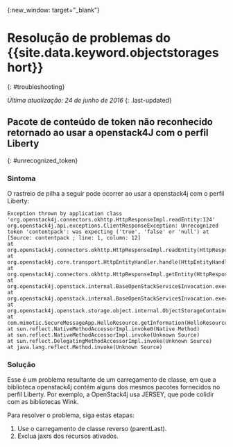 {:new_window: target="_blank"}

# Resolução de problemas do {{site.data.keyword.objectstorageshort}}
{: #troubleshooting}

*Última atualização: 24 de junho de 2016*
{: .last-updated}

## Pacote de conteúdo de token não reconhecido retornado ao usar a openstack4J com o perfil Liberty
{: #unrecognized_token}

### Sintoma

O rastreio de pilha a seguir pode ocorrer ao usar a openstack4j com o perfil Liberty:

    Exception thrown by application class 'org.openstack4j.connectors.okhttp.HttpResponseImpl.readEntity:124'
    org.openstack4j.api.exceptions.ClientResponseException: Unrecognized token 'contentpack': was expecting ('true', 'false' or 'null') at [Source: contentpack ; line: 1, column: 12]
    at org.openstack4j.connectors.okhttp.HttpResponseImpl.readEntity(HttpResponseImpl.java:124)
    at org.openstack4j.core.transport.HttpEntityHandler.handle(HttpEntityHandler.java:56)
    at org.openstack4j.connectors.okhttp.HttpResponseImpl.getEntity(HttpResponseImpl.java:68)
    at org.openstack4j.openstack.internal.BaseOpenStackService$Invocation.execute(BaseOpenStackService.java:169)
    at org.openstack4j.openstack.internal.BaseOpenStackService$Invocation.execute(BaseOpenStackService.java:163)
    at org.openstack4j.openstack.storage.object.internal.ObjectStorageContainerServiceImpl.list(ObjectStorageContainerServiceImpl.java:41)
    at com.mimotic.SecureMessageApp.HelloResource.getInformation(HelloResource.java:47)
    at sun.reflect.NativeMethodAccessorImpl.invoke0(Native Method)
    at sun.reflect.NativeMethodAccessorImpl.invoke(Unknown Source)
    at sun.reflect.DelegatingMethodAccessorImpl.invoke(Unknown Source)
    at java.lang.reflect.Method.invoke(Unknown Source)

### Solução

Esse é um problema resultante de um carregamento de classe, em que a biblioteca openstack4j contém alguns dos mesmos pacotes fornecidos no perfil Liberty. Por exemplo, a OpenStack4j usa JERSEY, que pode colidir com as bibliotecas Wink.

Para resolver o problema, siga estas etapas:

1. Use o carregamento de classe reverso (parentLast).
2. Exclua jaxrs dos recursos ativados.
